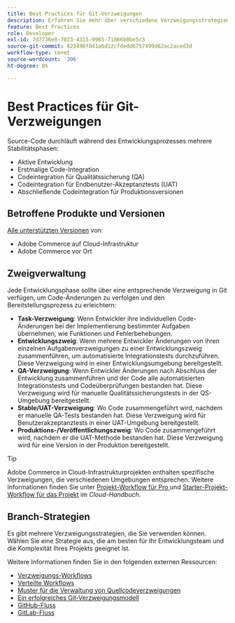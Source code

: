 ```yaml
---
title: Best Practices für Git-Verzweigungen
description: Erfahren Sie mehr über verschiedene Verzweigungsstrategien für die Verwaltung von Quellcode.
feature: Best Practices
role: Developer
exl-id: 7d7736e8-7023-4315-9965-71866b0be5c3
source-git-commit: 823498f041a6d12cfdedd6757499d62ac2aced3d
workflow-type: tm+mt
source-wordcount: '306'
ht-degree: 0%

---
```


# Best Practices für Git-Verzweigungen

Source-Code durchläuft während des Entwicklungsprozesses mehrere Stabilitätsphasen:

- Aktive Entwicklung
- Erstmalige Code-Integration
- Codeintegration für Qualitätssicherung (QA)
- Codeintegration für Endbenutzer-Akzeptanztests (UAT)
- Abschließende Codeintegration für Produktionsversionen

## Betroffene Produkte und Versionen

[Alle unterstützten Versionen](../../../release/versions.md) von:

- Adobe Commerce auf Cloud-Infrastruktur
- Adobe Commerce vor Ort

## Zweigverwaltung

Jede Entwicklungsphase sollte über eine entsprechende Verzweigung in Git verfügen, um Code-Änderungen zu verfolgen und den Bereitstellungsprozess zu erleichtern:

- **Task-Verzweigung**: Wenn Entwickler ihre individuellen Code-Änderungen bei der Implementierung bestimmter Aufgaben übernehmen, wie Funktionen und Fehlerbehebungen.
- **Entwicklungszweig**: Wenn mehrere Entwickler Änderungen von ihren einzelnen Aufgabenverzweigungen zu einer Entwicklungszweig zusammenführen, um automatisierte Integrationstests durchzuführen. Diese Verzweigung wird in einer Entwicklungsumgebung bereitgestellt.
- **QA-Verzweigung**: Wenn Entwickler Änderungen nach Abschluss der Entwicklung zusammenführen und der Code alle automatisierten Integrationstests und Codeüberprüfungen bestanden hat. Diese Verzweigung wird für manuelle Qualitätssicherungstests in der QS-Umgebung bereitgestellt.
- **Stable/UAT-Verzweigung**: Wo Code zusammengeführt wird, nachdem er manuelle QA-Tests bestanden hat. Diese Verzweigung wird für Benutzerakzeptanztests in einer UAT-Umgebung bereitgestellt.
- **Produktions-/Veröffentlichungszweig**: Wo Code zusammengeführt wird, nachdem er die UAT-Methode bestanden hat. Diese Verzweigung wird für eine Version in der Produktion bereitgestellt.

>[!TIP]
>
>Adobe Commerce in Cloud-Infrastrukturprojekten enthalten spezifische Verzweigungen, die verschiedenen Umgebungen entsprechen. Weitere Informationen finden Sie unter [Projekt-Workflow für Pro ](https://experienceleague.adobe.com/docs/commerce-cloud-service/user-guide/architecture/pro-develop-deploy-workflow.html) und [Starter-Projekt-Workflow für das Projekt](https://experienceleague.adobe.com/docs/commerce-cloud-service/user-guide/architecture/starter-develop-deploy-workflow.html) im _Cloud-Handbuch_.

## Branch-Strategien

Es gibt mehrere Verzweigungsstrategien, die Sie verwenden können. Wählen Sie eine Strategie aus, die am besten für Ihr Entwicklungsteam und die Komplexität Ihres Projekts geeignet ist.

Weitere Informationen finden Sie in den folgenden externen Ressourcen:

- [Verzweigungs-Workflows](https://git-scm.com/book/en/v2/Git-Branching-Branching-Workflows)
- [Verteilte Workflows](https://git-scm.com/book/en/v2/Distributed-Git-Distributed-Workflows)
- [Muster für die Verwaltung von Quellcodeverzweigungen](https://martinfowler.com/articles/branching-patterns.html)
- [Ein erfolgreiches Git-Verzweigungsmodell](https://nvie.com/posts/a-successful-git-branching-model/)
- [GitHub-Fluss](https://docs.github.com/en/get-started/quickstart/github-flow)
- [GitLab-Fluss](https://about.gitlab.com/blog/2023/07/27/gitlab-flow-duo/)
